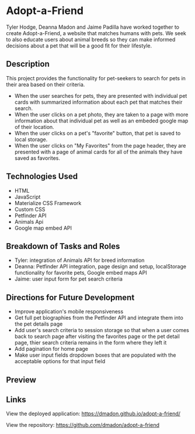 # Adopt-a-Friend

Tyler Hodge, Deanna Madon and Jaime Padilla have worked together to create Adopt-a-Friend, a website that matches humans with pets. We seek to also educate users about animal breeds so they can make informed decisions about a pet that will be a good fit for their lifestyle.

## Description

This project provides the functionality for pet-seekers to search for pets in their area based on their criteria. 

* When the user searches for pets, they are presented with individual pet cards with summarized information about each pet that matches their search.
* When the user clicks on a pet photo, they are taken to a page with more information about that individual pet as well as an embeded google map of their location.
* When the user clicks on a pet's "favorite" button, that pet is saved to local storage.
* When the user clicks on "My Favorites" from the page header, they are presented with a page of animal cards for all of the animals they have saved as favorites.

## Technologies Used

* HTML
* JavaScript
* Materialize CSS Framework
* Custom CSS
* Petfinder API
* Animals Api
* Google map embed API

## Breakdown of Tasks and Roles

* Tyler: integration of Animals API for breed information
* Deanna: Petfinder API integration, page design and setup, localStorage functionality for favorite pets, Google embed maps API
* Jaime: user input form for pet search criteria

## Directions for Future Development

* Improve application's mobile responsiveness
* Get full pet biographies from the Petfinder API and integrate them into the pet details page
* Add user's search criteria to session storage so that when a user comes back to search page after visiting the favorites page or the pet detail page, thier search criteria remains in the form where they left it
* Add pagination for home page
* Make user input fields dropdown boxes that are populated with the acceptable options for that input field

## Preview


## Links

View the deployed application: https://dmadon.github.io/adopt-a-friend/

View the repository: https://github.com/dmadon/adopt-a-friend



